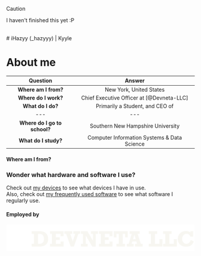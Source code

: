 > [!CAUTION]
> I haven't finished this yet :P

<br>
# iHazyy (_hazyyy) | Kyyle

# About me
|           Question           |                                   Answer                                    |
|:----------------------------:|:---------------------------------------------------------------------------:|
|     **Where am I from?**     |                           New York, United States                           |
|     **Where do I work?**     |                  Chief Executive Officer at [@Devneta-LLC]                  |
|      **What do I do?**       |      Primarily a Student, and CEO of [](https://github.com/DevnetaLLC)      |
|             ---              |                                     ---                                     |
| **Where do I go to school?** |                      Southern New Hampshire University                      |
|     **What do I study?**     |                 Computer Information Systems & Data Science                 |

#### **Where am I from?** <br />







### Wonder what hardware and software I use?
Check out [my devices]() to see what devices I have in use. <br>
Also, check out [my frequently used software]() to see what software I regularly use. <br>



#### Employed by
<img src="assets/whitebanner.png">